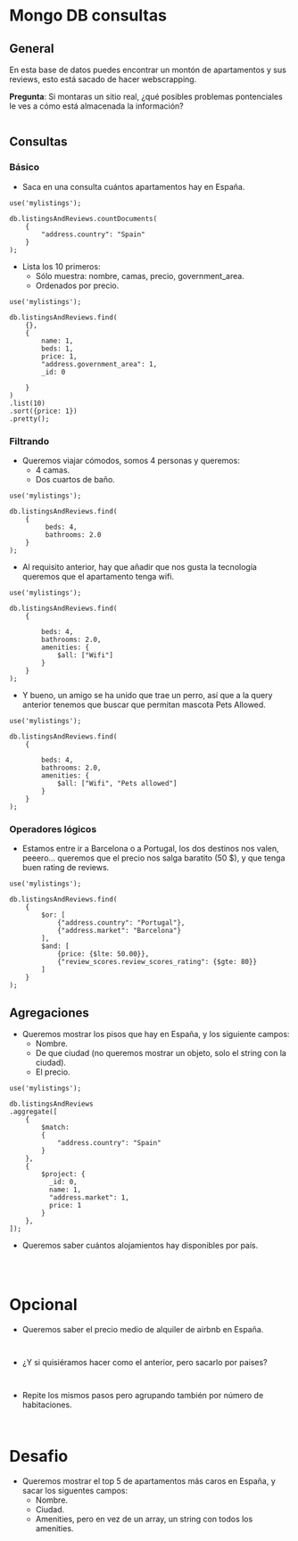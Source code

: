 # Mongo DB consultas

## General

En esta base de datos puedes encontrar un montón de apartamentos y sus reviews, esto está sacado de hacer webscrapping.

**Pregunta**: Si montaras un sitio real, ¿qué posibles problemas pontenciales le ves a cómo está almacenada la información?

```

```

## Consultas

### Básico

- Saca en una consulta cuántos apartamentos hay en España.

```
use('mylistings');

db.listingsAndReviews.countDocuments(
    {
        "address.country": "Spain"
    }
);
```

- Lista los 10 primeros:
  - Sólo muestra: nombre, camas, precio, government_area.
  - Ordenados por precio.
  
```
use('mylistings');

db.listingsAndReviews.find(
    {},
    {
        name: 1,
        beds: 1,
        price: 1,
        "address.government_area": 1,
        _id: 0

    }
)
.list(10)
.sort({price: 1})
.pretty();
```

### Filtrando

- Queremos viajar cómodos, somos 4 personas y queremos:
  - 4 camas.
  - Dos cuartos de baño.
  
```
use('mylistings');

db.listingsAndReviews.find(
    {
         beds: 4,
         bathrooms: 2.0
    } 
);
```

- Al requisito anterior, hay que añadir que nos gusta la tecnología queremos que el apartamento tenga wifi.

```
use('mylistings');

db.listingsAndReviews.find(
    {
    
        beds: 4,
        bathrooms: 2.0,
        amenities: {
            $all: ["Wifi"]
        }      
    } 
);
```

- Y bueno, un amigo se ha unido que trae un perro, así que a la query anterior tenemos que buscar que permitan mascota Pets Allowed.

```
use('mylistings');

db.listingsAndReviews.find(
    {
    
        beds: 4,
        bathrooms: 2.0,
        amenities: {
            $all: ["Wifi", "Pets allowed"]
        }      
    } 
);
```

### Operadores lógicos

- Estamos entre ir a Barcelona o a Portugal, los dos destinos nos valen, peeero... queremos que el precio nos salga baratito (50 $), y que tenga buen rating de reviews.

```
use('mylistings');

db.listingsAndReviews.find(
    {
        $or: [
            {"address.country": "Portugal"},
            {"address.market": "Barcelona"}
        ],
        $and: [
            {price: {$lte: 50.00}},
            {"review_scores.review_scores_rating": {$gte: 80}}
        ]
    }
);
```

## Agregaciones

- Queremos mostrar los pisos que hay en España, y los siguiente campos:
  - Nombre.
  - De que ciudad (no queremos mostrar un objeto, solo el string con la ciudad).
  - El precio.
  
```
use('mylistings');

db.listingsAndReviews
.aggregate([
    { 
        $match: 
        { 
            "address.country": "Spain" 
        } 
    }, 
    {
        $project: {
          _id: 0,
          name: 1,
          "address.market": 1,
          price: 1
        }
    },
]);
```
  
  - Queremos saber cuántos alojamientos hay disponibles por país.
  
```

  
```
  
 # Opcional
  
- Queremos saber el precio medio de alquiler de airbnb en España.
  
```
  
```
  
- ¿Y si quisiéramos hacer como el anterior, pero sacarlo por paises?
  
```
  
```
  
- Repite los mismos pasos pero agrupando también por número de habitaciones.
  
```
  
```
  
# Desafio
  
- Queremos mostrar el top 5 de apartamentos más caros en España, y sacar los siguentes campos:
  - Nombre.
  - Ciudad.
  - Amenities, pero en vez de un array, un string con todos los amenities.
    
```

```



